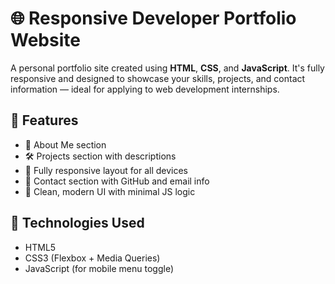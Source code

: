 # 🌐 Responsive Developer Portfolio Website

A personal portfolio site created using **HTML**, **CSS**, and **JavaScript**. It's fully responsive and designed to showcase your skills, projects, and contact information — ideal for applying to web development internships.

## 🚀 Features

- 💼 About Me section
- 🛠️ Projects section with descriptions
- 📱 Fully responsive layout for all devices
- 🔗 Contact section with GitHub and email info
- 🎨 Clean, modern UI with minimal JS logic

## 🧪 Technologies Used

- HTML5
- CSS3 (Flexbox + Media Queries)
- JavaScript (for mobile menu toggle)



